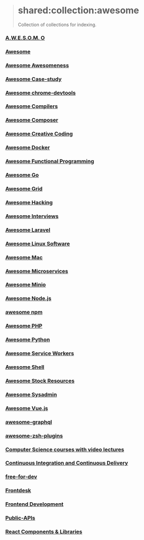 > # shared:collection:awesome
>
> Collection of collections for indexing.

### [A.W.E.S.O.M. O](https://github.com/lk-geimfari/awesomo)

### [Awesome](https://github.com/sindresorhus/awesome)

### [Awesome Awesomeness](https://github.com/bayandin/awesome-awesomeness)

### [Awesome Case-study](https://github.com/luruke/awesome-casestudy)

### [Awesome chrome-devtools](https://github.com/ChromeDevTools/awesome-chrome-devtools)

### [Awesome Compilers](https://github.com/aalhour/awesome-compilers)

### [Awesome Composer](https://github.com/jakoch/awesome-composer)

### [Awesome Creative Coding](https://github.com/terkelg/awesome-creative-coding)

### [Awesome Docker](https://github.com/veggiemonk/awesome-docker)

### [Awesome Functional Programming](https://github.com/xgrommx/awesome-functional-programming)

### [Awesome Go](https://github.com/avelino/awesome-go)

### [Awesome Grid](https://github.com/FancyGrid/awesome-grid)

### [Awesome Hacking](https://github.com/Hack-with-Github/Awesome-Hacking)

### [Awesome Interviews](https://github.com/MaximAbramchuck/awesome-interview-questions)

### [Awesome Laravel](https://github.com/TimothyDJones/awesome-laravel)

### [Awesome Linux Software](https://github.com/LewisVo/Awesome-Linux-Software)

### [Awesome Mac](https://github.com/jaywcjlove/awesome-mac)

### [Awesome Microservices](https://github.com/mfornos/awesome-microservices)

### [Awesome Minio](https://github.com/minio/awesome-minio)

### [Awesome Node.js](https://github.com/sindresorhus/awesome-nodejs)

### [awesome npm](https://github.com/sindresorhus/awesome-npm)

### [Awesome PHP](https://github.com/ziadoz/awesome-php)

### [Awesome Python](https://github.com/vinta/awesome-python)

### [Awesome Service Workers](https://github.com/TalAter/awesome-service-workers)

### [Awesome Shell](https://github.com/alebcay/awesome-shell)

### [Awesome Stock Resources](https://github.com/neutraltone/awesome-stock-resources)

### [Awesome Sysadmin](https://github.com/kahun/awesome-sysadmin)

### [Awesome Vue.js](https://github.com/vuejs/awesome-vue)

### [awesome-graphql](https://github.com/chentsulin/awesome-graphql)

### [awesome-zsh-plugins](https://github.com/unixorn/awesome-zsh-plugins)

### [Computer Science courses with video lectures](https://github.com/Developer-Y/cs-video-courses)

### [Continuous Integration and Continuous Delivery](https://github.com/ciandcd/awesome-ciandcd)

### [free-for-dev](https://github.com/ripienaar/free-for-dev)

### [Frontdesk](https://github.com/miripiruni/frontdesk)

### [Frontend Development](https://github.com/dypsilon/frontend-dev-bookmarks)

### [Public-APIs](https://github.com/abhishekbanthia/Public-APIs)

### [React Components & Libraries](https://github.com/brillout/awesome-react-components)
